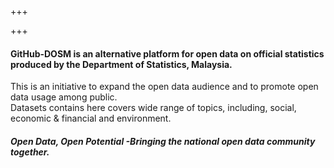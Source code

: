 +++

+++
#### **GitHub-DOSM** is an alternative platform for open data on official statistics produced by the Department of Statistics, Malaysia.

This is an initiative to expand the open data audience and to promote open data usage among public.  
Datasets contains here covers wide range of topics, including, social, economic & financial and environment.

#### _Open Data, Open Potential -Bringing the national open data community together._

<br><br>

<div class="ex1" data-type="AwesomeTableView" data-filters="" data-viewID="-Mom5od9PnCXmfFGZhZG"></div>

<style>  
div.ex1 {  
  width: 1100px;  
  margin: auto;  
}  
</style>